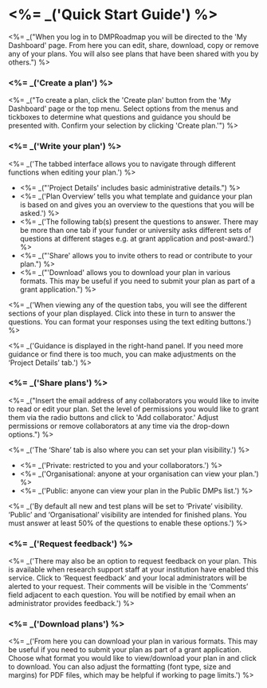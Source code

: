 <%= _('Quick Start Guide') %>
===============

<%= _("When you log in to DMPRoadmap you will be directed to the 'My Dashboard' page. From here you can edit, share, download, copy or remove any of your plans. You will also see plans that have been shared with you by others.") %>

### <%= _('Create a plan') %>

<%= _("To create a plan, click the 'Create plan' button from the 'My Dashboard' page or the top menu. Select options from the menus and tickboxes to determine what questions and guidance you should be presented with. Confirm your selection by clicking 'Create plan.'") %>

### <%= _('Write your plan') %>

<%= _('The tabbed interface allows you to navigate through different functions when editing your plan.') %>

* <%= _("'Project Details' includes basic administrative details.") %>
* <%= _('Plan Overview’ tells you what template and guidance your plan is based on and gives you an overview to the questions that you will be asked.') %>
* <%= _('The following tab(s) present the questions to answer. There may be more than one tab if your funder or university asks different sets of questions at different stages e.g. at grant application and post-award.') %>
* <%= _("'Share' allows you to invite others to read or contribute to your plan.") %>
* <%= _("'Download' allows you to download your plan in various formats. This may be useful if you need to submit your plan as part of a grant application.") %>

<%= _('When viewing any of the question tabs, you will see the different sections of your plan displayed. Click into these in turn to answer the questions. You can format your responses using the text editing buttons.') %>

<%= _('Guidance is displayed in the right-hand panel. If you need more guidance or find there is too much, you can make adjustments on the ‘Project Details’ tab.') %>

### <%= _('Share plans') %>

<%= _("Insert the email address of any collaborators you would like to invite to read or edit your plan. Set the level of permissions you would like to grant them via the radio buttons and click to 'Add collaborator.' Adjust permissions or remove collaborators at any time via the drop-down options.") %>

<%= _('The ‘Share’ tab is also where you can set your plan visibility.') %>

* <%= _('Private: restricted to you and your collaborators.') %>
* <%= _('Organisational: anyone at your organisation can view your plan.') %>
* <%= _('Public: anyone can view your plan in the Public DMPs list.') %>

<%= _('By default all new and test plans will be set to ‘Private’ visibility. ‘Public’ and ‘Organisational’ visibility are intended for finished plans. You must answer at least 50% of the questions to enable these options.') %>
 
### <%= _('Request feedback') %>

<%= _('There may also be an option to request feedback on your plan. This is available when research support staff at your institution have enabled this service. Click to ‘Request feedback’ and your local administrators will be alerted to your request. Their comments will be visible in the ‘Comments’ field adjacent to each question. You will be notified by email when an administrator provides feedback.') %>

### <%= _('Download plans') %>
<%= _('From here you can download your plan in various formats. This may be useful if you need to submit your plan as part of a grant application. Choose what format you would like to view/download your plan in and click to download. You can also adjust the formatting (font type, size and margins) for PDF files, which may be helpful if working to page limits.') %>

